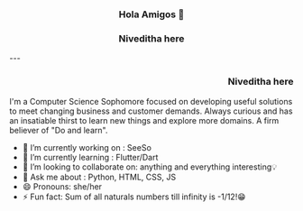 <h3 align="center"> Hola Amigos 👋 </h3>
<h3 align="center"> Niveditha here </h3>
---

<h3 align="right"> Niveditha here </h3>
I'm a Computer Science Sophomore focused on developing useful solutions to meet changing business and customer demands. Always curious and has an insatiable thirst to learn new things and explore more domains. A firm believer of "Do and learn". 

- 🔭 I’m currently working on : SeeSo
- 🌱 I’m currently learning : Flutter/Dart
- 👯 I’m looking to collaborate on: anything and everything interesting💡
- 💬 Ask me about : Python, HTML, CSS, JS
- 😄 Pronouns: she/her
- ⚡ Fun fact: Sum of all naturals numbers till infinity is -1/12!😁

<!--
**WCoder007/WCoder007** is a ✨ _special_ ✨ repository because its `README.md` (this file) appears on your GitHub profile.

Here are some ideas to get you started:

- 🔭 I’m currently working on ...
- 🌱 I’m currently learning ...
- 👯 I’m looking to collaborate on ...
- 🤔 I’m looking for help with ...
- 💬 Ask me about ...
- 📫 How to reach me: ...
- 😄 Pronouns: ...
- ⚡ Fun fact: ...
-->

